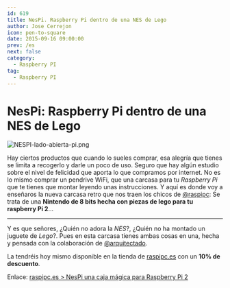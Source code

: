 ```yaml
---
id: 619
title: NesPi. Raspberry Pi dentro de una NES de Lego
author: Jose Cerrejon
icon: pen-to-square
date: 2015-09-16 09:00:00
prev: /es
next: false
category:
  - Raspberry PI
tag:
  - Raspberry PI
---
```


# NesPi: Raspberry Pi dentro de una NES de Lego

![NESPI-lado-abierta-pi.png](/images/2015/09/NESPI-lado-abierta-pi.png)

Hay ciertos productos que cuando lo sueles comprar, esa alegría que tienes se limita a recogerlo y darle un poco de uso. Seguro que hay algún estudio sobre el nivel de felicidad que aporta lo que compramos por internet. No es lo mismo comprar un pendrive WiFi, que una carcasa para tu *Raspberry Pi* que te tienes que montar leyendo unas instrucciones. Y aquí es donde voy a enseñaros la nueva carcasa retro que nos traen los chicos de [@raspipc](https://twitter.com/raspipc): Se trata de una **Nintendo de 8 bits hecha con piezas de lego para tu raspberry Pi 2**...

- - -
Y es que señores, ¿Quién no adora la *NES*?, ¿Quién no ha montado un juguete de *Lego*?. Pues en esta carcasa tienes ambas cosas en una, hecha y pensada con la colaboración de [@arquitectado](https://twitter.com/arquitectado). 

La tendréis hoy mismo disponible en la tienda de [raspipc.es](raspipc.es/public/home/index.php?ver=tienda&accion=verArticulo&idProducto=1305) con un **10% de descuento**.

Enlace: [raspipc.es > NesPi una caja mágica para Raspberry Pi 2](http://raspipc.es/blog/?p=183#more-183)